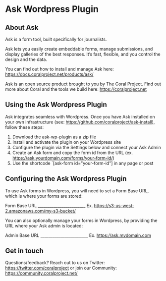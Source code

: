 # Ask Wordpress Plugin

## About Ask

Ask is a form tool, built specifically for journalists.

Ask lets you easily create embeddable forms, manage submissions, and display galleries of the best responses. It’s fast, flexible, and you control the design and the data.

You can find out how to install and manage Ask here: https://docs.coralproject.net/products/ask/

Ask is an open source product brought to you by The Coral Project. Find out more about Coral and the tools we build here: https://coralproject.net 


## Using the Ask Wordpress Plugin

Ask integrates seamless with Wordpress. Once you have Ask installed on your own infrastructure (see: https://github.com/coralproject/ask-install), follow these steps:

1. Download the ask-wp-plugin as a zip file
2. Install and activate the plugin on your Wordpress site
3. Configure the plugin via the Settings below and connect your Ask Admin 
4. Create an Ask form and copy the form id from the URL (ex. https://ask.yourdomain.com/forms/your-form-id/)
4. Use the shortcode `[ask-form id="your-form-id"] in any page or post


## Configuring the Ask Wordpress Plugin

To use Ask forms in Wordpress, you will need to set a Form Base URL, which is where your forms are stored:

Form Base URL ________________________
Ex. https://s3-us-west-2.amazonaws.com/my-s3-bucket/ 

You can also optionally manage your forms in Wordpress, by providing the URL where your Ask admin is located:

Admin Base URL ________________________
Ex. https://ask.mydomain.com 


## Get in touch

Questions/feedback? Reach out to us on Twitter: https://twitter.com/coralproject or join our Community: https://community.coralproject.net/ 
